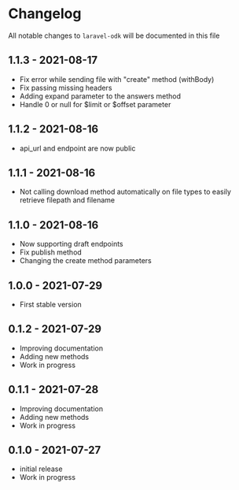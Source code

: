 # Changelog

All notable changes to `laravel-odk` will be documented in this file

## 1.1.3 - 2021-08-17

- Fix error while sending file with "create" method (withBody)
- Fix passing missing headers
- Adding expand parameter to the answers method
- Handle 0 or null for $limit or $offset parameter

## 1.1.2 - 2021-08-16

- api_url and endpoint are now public

## 1.1.1 - 2021-08-16

- Not calling download method automatically on file types to easily retrieve filepath and filename

## 1.1.0 - 2021-08-16

- Now supporting draft endpoints
- Fix publish method
- Changing the create method parameters

## 1.0.0 - 2021-07-29

- First stable version

## 0.1.2 - 2021-07-29

- Improving documentation
- Adding new methods
- Work in progress

## 0.1.1 - 2021-07-28

- Improving documentation
- Adding new methods
- Work in progress

## 0.1.0 - 2021-07-27

- initial release
- Work in progress
